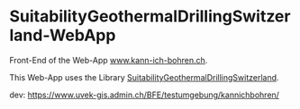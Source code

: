 # SuitabilityGeothermalDrillingSwitzerland-WebApp

Front-End of the Web-App www.kann-ich-bohren.ch.

This Web-App uses the Library [SuitabilityGeothermalDrillingSwitzerland](https://github.com/SFOE/SuitabilityGeothermalDrillingSwitzerland).

dev:
https://www.uvek-gis.admin.ch/BFE/testumgebung/kannichbohren/
